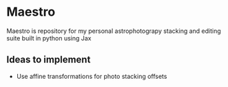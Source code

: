 # Maestro

Maestro is repository for my personal astrophotograpy stacking and editing suite built in python using Jax


## Ideas to implement

- Use affine transformations for photo stacking offsets
